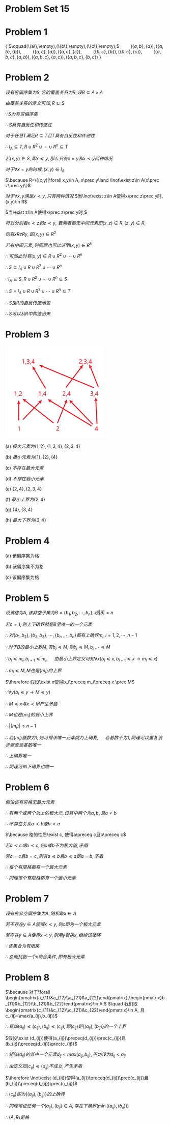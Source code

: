 # Problem Set 15

# Problem 1

$\{$
$\qquad(\{a\},\empty),(\{b\},\empty),(\{c\},\empty),$
$\qquad(\{a,b\},\{a\}),(\{a,b\},\{b\}),$
$\qquad(\{a,c\},\{a\}),(\{a,c\},\{c\}),$
$\qquad(\{b,c\},\{b\}),(\{b,c\},\{c\}),$
$\qquad(\{a,b,c\},\{a,b\}),(\{a,b,c\},\{a,c\}),(\{a,b,c\},\{b,c\})$
$\}$


# Problem 2

$设有穷偏序集为S, 它的覆盖关系为R, 设R\subseteq A\times A$

$由覆盖关系的定义可知, R\subseteq S$

$\because S为有穷偏序集$

$\therefore S具有自反性和传递性$

$对于任意T满足R\subseteq T且T具有自反性和传递性$

$\therefore I_A\subseteq T, R\cup R^2\cup\cdots\cup R^n\subseteq T$

$若(x,y)\in S, 即x\preceq y, 那么只有x=y和x\prec y两种情况$

$对于\forall x=y的时候, (x, y)\in I_A$

$\because R=\{(x,y)|\forall x,y\in A, x\prec y\land \lnot\exist z\in A(x\prec z\prec y)\}$

$对于\forall x,y满足x\prec y, 只有两种情况$
$当\lnot\exist z\in A使得x\prec z\prec y时, (x,y)\in R$

$当\exist z\in A使得x\prec z\prec y时,$

$可以分别看x\prec z和z\prec y,$
$若两者都无中间元素即(x,z)\in R, (z,y)\in R,$

$则有xRzRy, 即(x,y)\in R^2$

$若有中间元素, 则同理也可以证明(x,y)\in R^k$

$\therefore 可知此时有(x,y)\in R\cup R^2\cup\cdots\cup R^n$

$\therefore S\subseteq I_A\cup R\cup R^2\cup\cdots\cup R^n$

$\because I_A\subseteq S, R\cup R^2\cup\cdots\cup R^n\subseteq S$

$\therefore S=I_A\cup R\cup R^2\cup\cdots\cup R^n\subseteq T$

$\therefore S是R的自反传递闭包$

$\therefore S可以从R中构造出来$


# Problem 3

![](./images/2020-12-07-20-01-59.png)

(a) $极大元素为\{1,2\},\{1,3,4\},\{2,3,4\}$

(b) $极小元素为\{1\},\{2\},\{4\}$

(c) $不存在最大元素$

(d) $不存在最小元素$

(e) $\{2,4\},\{2,3,4\}$

(f) $最小上界为\{2,4\}$

(g) $\{4\}, \{3,4\}$

(h) $最大下界为\{3,4\}$


# Problem 4

(a) 该偏序集为格

(b) 该偏序集不为格

(c) 该偏序集为格


# Problem 5

$设该格为A, 该非空子集为B=\{b_1,b_2,\cdots,b_n\}, 设|B|=n$

$若n=1, 则上下确界就是B里唯一的一个元素$

$\therefore 对\{b_1,b_2\},\{b_2,b_3\},\cdots, \{b_{n-1},b_n\}都有上确界m_i, i=1,2,\cdots,n-1$

$\because 对于B的最小上界M, 有b_i\preceq M, 则b_i\preceq M,b_{i+1}\preceq M$

$\because b_i\preceq m_i, b_{i+1}\preceq m_i,$
$\quad 由最小上界定义可知\forall x(b_i\preceq x, b_{i+1}\preceq x \to m_i\preceq x)$

$\therefore m_i\preceq M, M也是\{m_i\}的上界$

$\therefore 假设\exist x使得b_i\preceq m_i\preceq x \prec M$

$\because \forall y(b_i\preceq y\to M\preceq y)$

$\therefore M\preceq x与x\prec M产生矛盾$

$\therefore M也是\{m_i\}的最小上界$

$\therefore |\{m_i\}|\leq n-1$

$\therefore 若\{m_i\}基数为1, 则可得该唯一元素就为上确界,$
$\quad 若基数不为1, 同理可以重复该步骤直至基数唯一$

$\therefore 上确界唯一$

$\therefore 同理可知下确界也唯一$


# Problem 6

$假设该有穷格无最大元素$

$\therefore 有两个或两个以上的极大元, 设其中两个为a,b, 且a\neq b$

$\therefore 不存在关系a\prec b或b\prec a$

$\because 格的性质\exist c, 使得a\preceq c且b\preceq c$

$若a\prec c或b\prec c, 则a或b不为极大值, 矛盾$

$若a=c且b=c, 则有a\preceq b且b\preceq a即a=b, 矛盾$

$\therefore 每个有限格都有一个最大元素$

$\therefore 同理每个有限格都有一个最小元素$


# Problem 7

$设有穷非空偏序集为A, 随机取x\in A$

$若不存在y\in A使得x\prec y, 则x即为一个极大元素$

$若存在y\in A使得x\prec y, 则用y替换x, 继续该循环$

$\because 该集合为有限集$

$\therefore 总能找到一个x符合条件, 即有极大元素$


# Problem 8

$\because 对于\forall \begin{pmatrix}a_{11}&a_{12}\\a_{21}&a_{22}\end{pmatrix},\begin{pmatrix}b_{11}&b_{12}\\b_{21}&b_{22}\end{pmatrix}\in A,$
$\quad 我们取\begin{pmatrix}c_{11}&c_{12}\\c_{21}&c_{22}\end{pmatrix}\in A, 且c_{ij}=\max(a_{ij},b_{ij})$

$\therefore 易知(a_{ij})\preceq(c_{ij}),(b_{ij})\preceq(c_{ij}), 即(c_{ij})是\{(a_{ij}),(b_{ij})\}的一个上界$

$假设\exist (d_{ij})使得(a_{ij})\preceq(d_{ij})\prec(c_{ij})且(b_{ij})\preceq(d_{ij})\prec(c_{ij})$

$\therefore 矩阵(d_{ij})的其中一个元素d_{ij}<max(a_{ij},b_{ij}), 不妨设为d_{ij}<a_{ij}$

$\therefore 由定义知(c_{ij})\preceq (d_{ij})不成立, 产生矛盾$

$\therefore \lnot\exist (d_{ij})使得(a_{ij})\preceq(d_{ij})\prec(c_{ij})且(b_{ij})\preceq(d_{ij})\prec(c_{ij})$

$\therefore (c_{ij})即为\{(a_{ij}),(b_{ij})\}的上确界$

$\therefore 同理可证任何一个(a_{ij}),(b_{ij})\in A, 存在下确界(\min((a_{ij}),(b_{ij})))$

$\therefore (A,R)是格$